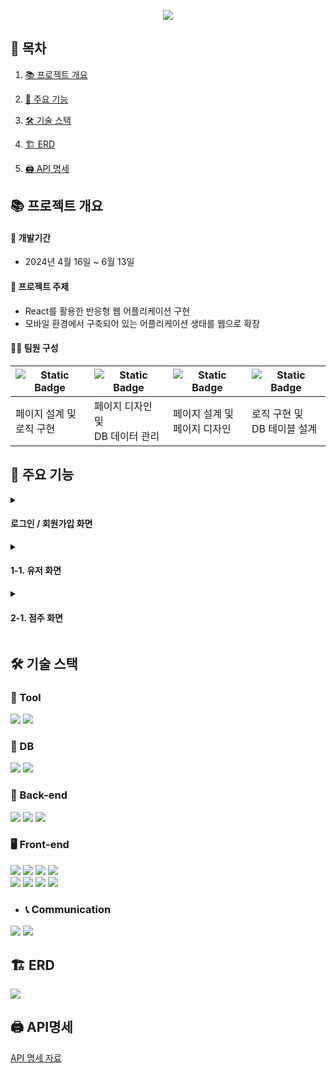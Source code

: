 <p align="center">
  <img src="https://github.com/user-attachments/assets/f414070e-2f01-4b62-86fc-385c585d285e" />
</p>

📌 목차 
----


1. [📚 프로젝트 개요](https://github.com/FrankSausage/SpringBoot-React-DeliveryAppMakingProject-2024.04/blob/main/README.md#%ED%94%84%EB%A1%9C%EC%A0%9D%ED%8A%B8-%EA%B0%9C%EC%9A%94)


2. [📖 주요 기능](https://github.com/FrankSausage/SpringBoot-React-DeliveryAppMakingProject-2024.04/blob/main/README.md#-%EC%A3%BC%EC%9A%94-%EA%B8%B0%EB%8A%A5)

  
3. [🛠️ 기술 스택](https://github.com/FrankSausage/SpringBoot-React-DeliveryAppMakingProject-2024.04/blob/main/README.md#-%EC%A3%BC%EC%9A%94-%EA%B8%B0%EB%8A%A5)

 
4. [🏗️ ERD](https://github.com/FrankSausage/SpringBoot-React-DeliveryAppMakingProject-2024.04/blob/main/README.md#-%EC%A3%BC%EC%9A%94-%EA%B8%B0%EB%8A%A5)

 
5. [🖨️ API 명세](https://github.com/FrankSausage/SpringBoot-React-DeliveryAppMakingProject-2024.04/blob/main/README.md#-%EC%A3%BC%EC%9A%94-%EA%B8%B0%EB%8A%A5)

📚 프로젝트 개요
----
#### 📆 개발기간  
- 2024년 4월 16일 ~ 6월 13일 


#### 🔖 프로젝트 주제
- React를 활용한 반응형 웹 어플리케이션 구현
- 모바일 환경에서 구축되어 있는 어플리케이션 생태를 웹으로 확장


#### 🙋‍♂️ 팀원 구성 
<img alt="Static Badge" src="https://img.shields.io/badge/FE-%EA%B9%80%EB%8F%99%ED%98%B8-green?style=flat-square">|<img alt="Static Badge" src="https://img.shields.io/badge/FE-%EC%9C%A0%ED%9D%AC%EC%9E%AC-green?style=flat-square">|<img alt="Static Badge" src="https://img.shields.io/badge/FE-%EA%B9%80%EA%B8%B0%EC%A3%BC-green?style=flat-square">|<img alt="Static Badge" src="https://img.shields.io/badge/BE-%EC%9C%A0%EA%B8%B0%EC%A4%80-green?style=flat-square">|
---|---|---|---|
페이지 설계 및 <br/> 로직 구현|페이지 디자인 및 <br/> DB 데이터 관리|페이지 설계 및 <br/> 페이지 디자인|로직 구현 및 <br/> DB 테이블 설계|


📖 주요 기능
----
<details>
  <summary>
    
#### 로그인 / 회원가입 화면
  </summary>
  ● 로그인 화면
  <img src="https://github.com/user-attachments/assets/7d7e8ad1-7b9d-44aa-b87c-95e761e95464" />

  ● 유저 회원가입 화면
  <img src="https://github.com/user-attachments/assets/d8ffe782-654c-4659-be78-70ef696873c5" />

  ● 점주 회원가입 화면
  <img src="https://github.com/user-attachments/assets/35585056-c362-41e0-8427-6017771a9333" />
</details>

<details>
  <summary>

#### 1-1. 유저 화면
  </summary>


  <details>
    <summary> 1-2. 홈 화면  </summary>
    
  ● 메인 화면
   <img src="https://github.com/user-attachments/assets/008dbdee-7273-4606-af07-2d3745fba121" />
  
  </details>
  
  <details>
    <summary> 1-2. 유저 정보 수정  </summary>
  1-2 내용
  </details>
  
  <details>
    <summary> 1-3. 유저 주소 수정 </summary>
  1-3 내용
  </details>

  <details>
    <summary> 1-4. 유저 가게 및 주문 화면 </summary>
    
  ● 가게 화면
   <img src="https://github.com/user-attachments/assets/a28c3f64-12d7-45a1-8ad5-ced4d5375174" />
   
  ● 상단의 카테고리 선택을 통한 가게 정렬 기능
   <img src="https://github.com/user-attachments/assets/e93ff952-2736-4bd8-9c95-01dfeb025e01" />

  ● 검색창을 통한 가게 검색 기능
   <img src="https://github.com/user-attachments/assets/de43a21a-10dd-4f97-9cc2-4d26f61dbda0" />

  ● 가게 메뉴 화면
   <img src="https://github.com/user-attachments/assets/55105515-b7e7-447a-9468-e3fd57e16290" />

  ● 상단의 카테고리 선택을 통한 메뉴 정렬 기능
   <img src="https://github.com/user-attachments/assets/f92ffac6-d922-41dc-a296-a155acbafc6c" />

  ● 메뉴 선택 화면
   <img src="https://github.com/user-attachments/assets/9a3a8424-fd6d-47be-820c-dca248386663" />

  ● 메뉴 선택 화면
   <img src="https://github.com/user-attachments/assets/9a3a8424-fd6d-47be-820c-dca248386663" />
   
  ● 메뉴 선택 화면
   <img src="https://github.com/user-attachments/assets/9a3a8424-fd6d-47be-820c-dca248386663" />
   
  ● 메뉴 선택 화면
   <img src="https://github.com/user-attachments/assets/9a3a8424-fd6d-47be-820c-dca248386663" />
   
  </details>
  

</details>

<details>
  <summary>

#### 2-1. 점주 화면
  </summary>
@@@@@@@@@@@@@@@@@@@@@@@@

  <details>
    <summary> 2-2. 홈 화면  </summary>
  2-2 내용
  </details>
  
  <details>
    <summary> 2-3. 가게 등록/확인/수정/삭제  </summary>
  2-3 내용
  </details>
  
  <details>
    <summary> 2-4. 메뉴 등록/확인/수정/삭제 </summary>
  2-4 내용
  </details>
  
@@@@@@@@@@@@@@@@@@@@@@@@@@
</details>

🛠️ 기술 스택
----

### 🔧 Tool
<div>
  <img src="https://img.shields.io/badge/IntelliJ_IDEA-000000.svg?style=for-the-badge&logo=intellij-idea&logoColor=white" />
  <img src="https://img.shields.io/badge/Spring-6DB33F?style=for-the-badge&logo=spring&logoColor=white" />
</div>

### 📑 DB
<div>
  <img src="https://img.shields.io/badge/MySQL-00000F?style=for-the-badge&logo=mysql&logoColor=white" />
  <img src="https://img.shields.io/badge/Firebase-039BE5?style=for-the-badge&logo=Firebase&logoColor=white" />
</div>

### 📂 Back-end
<div>
  <img src="https://img.shields.io/badge/Java-ED8B00?style=for-the-badge&logo=openjdk&logoColor=white" />
  <img src="https://img.shields.io/badge/Spring_Data_JPA-6DB33F?style=for-the-badge&logoColor=white" />
  <img src="https://img.shields.io/badge/Lombok-CC2927?style=for-the-badge&logoColor=white" />
</div>

### 🖥️ Front-end
<div>
  <img src="https://img.shields.io/badge/JavaScript-F7DF1E?style=for-the-badge&logo=JavaScript&logoColor=white" />
  <img src="https://img.shields.io/badge/HTML-239120?style=for-the-badge&logo=html5&logoColor=white" />
  <img src="https://img.shields.io/badge/CSS-239120?&style=for-the-badge&logo=css3&logoColor=white" />
  <img src="https://img.shields.io/badge/Node.js-43853D?style=for-the-badge&logo=node.js&logoColor=white" />
</div>
<div>
  <img src="https://img.shields.io/badge/React-20232A?style=for-the-badge&logo=react&logoColor=61DAFB" />
  <img src="https://img.shields.io/badge/React_Router-CA4245?style=for-the-badge&logo=react-router&logoColor=white" />
  <img src="https://img.shields.io/badge/React_Query-FF4154?style=for-the-badge&logo=reactquery&logoColor=white" />
  <img src="https://img.shields.io/badge/Material--UI-0081CB?style=for-the-badge&logo=material-ui&logoColor=white" />
</div> 
  
- ### 📞 Communication
<div>
  <img src="https://img.shields.io/badge/Jira-0052CC?style=for-the-badge&logo=Jira&logoColor=white" />
  <img src="https://img.shields.io/badge/GitHub-100000?style=for-the-badge&logo=github&logoColor=white" />  
</div>

🏗️ ERD
----
<img src="https://github.com/user-attachments/assets/6e6e7af8-c236-4cd3-ae7c-b19c8103a71f" />


🖨️ API명세
----
[API 명세 자료](https://docs.google.com/spreadsheets/d/19CAVK8HQnf0X1SrffZ50eb8AjZtd64PRHUc8RU-Vs74/edit?gid=0#gid=0)
